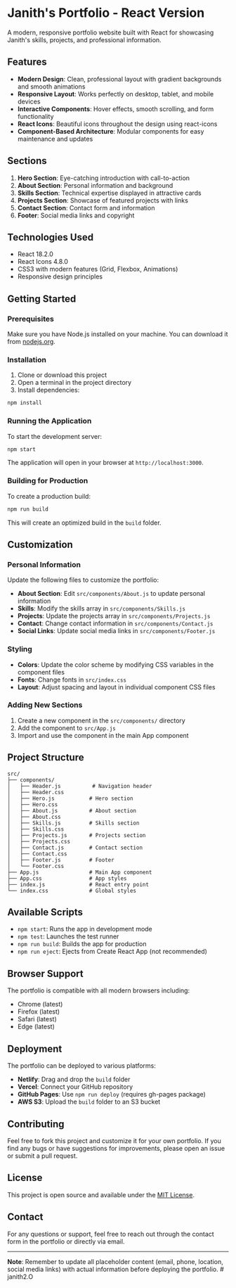 # Janith's Portfolio - React Version

A modern, responsive portfolio website built with React for showcasing Janith's skills, projects, and professional information.

## Features

- **Modern Design**: Clean, professional layout with gradient backgrounds and smooth animations
- **Responsive Layout**: Works perfectly on desktop, tablet, and mobile devices
- **Interactive Components**: Hover effects, smooth scrolling, and form functionality
- **React Icons**: Beautiful icons throughout the design using react-icons
- **Component-Based Architecture**: Modular components for easy maintenance and updates

## Sections

1. **Hero Section**: Eye-catching introduction with call-to-action
2. **About Section**: Personal information and background
3. **Skills Section**: Technical expertise displayed in attractive cards
4. **Projects Section**: Showcase of featured projects with links
5. **Contact Section**: Contact form and information
6. **Footer**: Social media links and copyright

## Technologies Used

- React 18.2.0
- React Icons 4.8.0
- CSS3 with modern features (Grid, Flexbox, Animations)
- Responsive design principles

## Getting Started

### Prerequisites

Make sure you have Node.js installed on your machine. You can download it from [nodejs.org](https://nodejs.org/).

### Installation

1. Clone or download this project
2. Open a terminal in the project directory
3. Install dependencies:

```bash
npm install
```

### Running the Application

To start the development server:

```bash
npm start
```

The application will open in your browser at `http://localhost:3000`.

### Building for Production

To create a production build:

```bash
npm run build
```

This will create an optimized build in the `build` folder.

## Customization

### Personal Information

Update the following files to customize the portfolio:

- **About Section**: Edit `src/components/About.js` to update personal information
- **Skills**: Modify the skills array in `src/components/Skills.js`
- **Projects**: Update the projects array in `src/components/Projects.js`
- **Contact**: Change contact information in `src/components/Contact.js`
- **Social Links**: Update social media links in `src/components/Footer.js`

### Styling

- **Colors**: Update the color scheme by modifying CSS variables in the component files
- **Fonts**: Change fonts in `src/index.css`
- **Layout**: Adjust spacing and layout in individual component CSS files

### Adding New Sections

1. Create a new component in the `src/components/` directory
2. Add the component to `src/App.js`
3. Import and use the component in the main App component

## Project Structure

```
src/
├── components/
│   ├── Header.js          # Navigation header
│   ├── Header.css
│   ├── Hero.js           # Hero section
│   ├── Hero.css
│   ├── About.js          # About section
│   ├── About.css
│   ├── Skills.js         # Skills section
│   ├── Skills.css
│   ├── Projects.js       # Projects section
│   ├── Projects.css
│   ├── Contact.js        # Contact section
│   ├── Contact.css
│   ├── Footer.js         # Footer
│   └── Footer.css
├── App.js                # Main App component
├── App.css               # App styles
├── index.js              # React entry point
└── index.css             # Global styles
```

## Available Scripts

- `npm start`: Runs the app in development mode
- `npm test`: Launches the test runner
- `npm run build`: Builds the app for production
- `npm run eject`: Ejects from Create React App (not recommended)

## Browser Support

The portfolio is compatible with all modern browsers including:
- Chrome (latest)
- Firefox (latest)
- Safari (latest)
- Edge (latest)

## Deployment

The portfolio can be deployed to various platforms:

- **Netlify**: Drag and drop the `build` folder
- **Vercel**: Connect your GitHub repository
- **GitHub Pages**: Use `npm run deploy` (requires gh-pages package)
- **AWS S3**: Upload the `build` folder to an S3 bucket

## Contributing

Feel free to fork this project and customize it for your own portfolio. If you find any bugs or have suggestions for improvements, please open an issue or submit a pull request.

## License

This project is open source and available under the [MIT License](LICENSE).

## Contact

For any questions or support, feel free to reach out through the contact form in the portfolio or directly via email.

---

**Note**: Remember to update all placeholder content (email, phone, location, social media links) with actual information before deploying the portfolio. #   j a n i t h 2 . O  
 